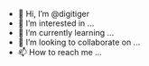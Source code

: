 - 👋 Hi, I’m @digitiger
- 👀 I’m interested in ...
- 🌱 I’m currently learning ...
- 💞️ I’m looking to collaborate on ...
- 📫 How to reach me ...

<!---
digitiger/digitiger is a ✨ special ✨ repository because its `README.md` (this file) appears on your GitHub profile.
You can click the Preview link to take a look at your changes.
--->
